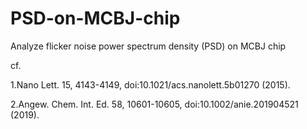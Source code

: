 # PSD-on-MCBJ-chip
Analyze flicker noise power spectrum density (PSD) on MCBJ chip

cf.

1.Nano Lett. 15, 4143-4149, doi:10.1021/acs.nanolett.5b01270 (2015).


2.Angew. Chem. Int. Ed. 58, 10601-10605, doi:10.1002/anie.201904521 (2019).
